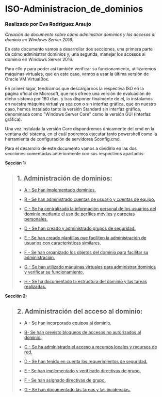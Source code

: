 # ISO-Administracion_de_dominios

### Realizado por Eva Rodríguez Araujo 

*Creación de documento sobre cómo administrar dominios y los accesos al dominio en Windows Server 2016.*

En este documento vamos a desarrollar dos secciones, una primera parte de cómo administrar dominios y, una segunda, manejar los accesos al dominio en Windows Server 2016.

Para ello y para poder así también verificar su funcionamiento, utilizaremos máquinas virtuales, que en este caso, vamos a usar la última versión de Oracle VM VirtualBox.

En primer lugar, tendríamos que descargarnos la respectiva ISO en la página oficial de Microsoft, que nos ofrece una versión de evaluación de dicho sistema por 180 días, y tras disponer finalmente de él, lo instalamos en nuestra máquina virtual ya sea con o sin interfaz gráfica, que en nuestro caso, hemos instalado tanto la versión Standard sin interfaz gráfica, denominada como "Windows Server Core" como la versión GUI (interfaz gráfica).

Una vez instalada la versión Core dispondremos únicamente del cmd en la ventana del sistema, en el cuál podremos ejecutar tanto powershell como la herramienta de configuración de servidores Sconfig.cmd.

Para el desarrollo de este documento vamos a dividirlo en las dos secciones comentadas anteriormente con sus respectivos apartados:

**Sección 1:**
>**1. Administración de dominios:**
>----------------------------------
>- [A - Se han implementado dominios.](https://github.com/roareva/ISO-Administracion_de_dominios/blob/master/admin_dom/a/readme.md)
>
>- [B - Se han administrado cuentas de usuario y cuentas de equipo.](https://github.com/roareva/ISO-Administracion_de_dominios/blob/master/admin_dom/b/readme.md)
>
>- [C - Se ha centralizado la información personal de los usuarios del dominio mediante el uso de perfiles móviles y carpetas personales.](https://github.com/roareva/ISO-Administracion_de_dominios/blob/master/admin_dom/c/readme.md)
>
>- [D - Se han creado y administrado grupos de seguridad.](https://github.com/roareva/ISO-Administracion_de_dominios/blob/master/admin_dom/d/readme.md)
>
>- [E - Se han creado plantillas que faciliten la administración de usuarios con características similares.](https://github.com/roareva/ISO-Administracion_de_dominios/blob/master/admin_dom/e/readme.md)
>
>- [F - Se han organizado los objetos del dominio para facilitar su administración.](https://github.com/roareva/ISO-Administracion_de_dominios/blob/master/admin_dom/f/readme.md)
>
>- [G - Se han utilizado máquinas virtuales para administrar dominios y verificar su funcionamiento.](https://github.com/roareva/ISO-Administracion_de_dominios/blob/master/admin_dom/g/readme.md)
>
>- [H - Se ha documentado la estructura del dominio y las tareas realizadas.](https://github.com/roareva/ISO-Administracion_de_dominios/blob/master/admin_dom/h/readme.md)

**Sección 2:**
>**2. Administración del acceso al dominio:**
>--------------------------------------------
>- [A - Se han incorporado equipos al dominio.](https://github.com/roareva/ISO-Administracion_de_dominios/blob/master/admin_access_dom/a/readme.md)
>
>- [B- Se han previsto bloqueos de accesos no autorizados al dominio.](https://github.com/roareva/ISO-Administracion_de_dominios/blob/master/admin_access_dom/b/readme.md)
>
>- [C - Se ha administrado el acceso a recursos locales y recursos de red.](https://github.com/roareva/ISO-Administracion_de_dominios/blob/master/admin_access_dom/c/readme.md)
>
>- [D - 	Se han tenido en cuenta los requerimientos de seguridad.](https://github.com/roareva/ISO-Administracion_de_dominios/blob/master/admin_access_dom/d/readme.md)
>
>- [E - Se han implementado y verificado directivas de grupo.](https://github.com/roareva/ISO-Administracion_de_dominios/blob/master/admin_access_dom/e/readme.md)
>
>- [F - Se han asignado directivas de grupo.](https://github.com/roareva/ISO-Administracion_de_dominios/blob/master/admin_access_dom/f/readme.md)
>
>- [G - Se han documentado las tareas y las incidencias.](https://github.com/roareva/ISO-Administracion_de_dominios/blob/master/admin_access_dom/g/readme.md)
